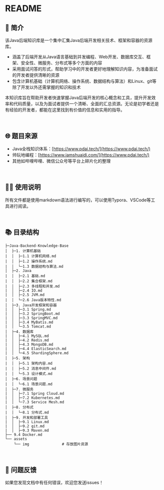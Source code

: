 # README
## 📝 简介
该Java后端知识库是一个集中汇集Java后端开发相关技术、框架和容器的资源库。

- 涵盖了后端开发从Java语言基础到并发编程、Web开发、数据库交互、框架、安全性、微服务、分布式等多个方面的内容
- 采用面试问答的形式，帮助学习中的开发者更好地理解知识内容，为准备面试的开发者提供清晰的资源
- 包含计算机基础（计算机网络、操作系统、数据结构与算法）和Linux、git等除了开发以外还需掌握的知识和技术

本知识库旨在帮助开发者快速掌握Java后端开发的核心概念和工具，提升开发效率和代码质量，以及为面试者提供一个清晰、全面的汇总资源。无论是初学者还是有经验的开发者，都能在这里找到有价值的信息和实用的指导。

</br>

## 🌐 题目来源
- Java全栈知识体系：[https://www.pdai.tech/](https://www.pdai.tech/)
- 帅玩地编程：[https://www.iamshuaidi.com/](https://www.pdai.tech/)
- 其他如哔哩哔哩、微信公众号等平台上碎片化的整理

</br>

## 👩‍💻 使用说明
所有文件都是使用markdown语法进行编写的，可以使用Typora、VSCode等工具进行阅读。

</br>

## 📚 目录结构
```
├─Java-Backend-Knowledge-Base
│  ├─1. 计算机基础 
|  │  ├─1.1 计算机网络.md
|  │  ├─1.2 操作系统.md
|  │  └─1.3 数据结构与算法.md
│  ├─2. Java
|  │  ├─2.1 基础.md
|  │  ├─2.2 集合框架.md
|  │  ├─2.3 多线程和并发.md
|  │  ├─2.4 IO.md
|  │  ├─2.5 JVM.md
|  │  └─2.6 Java版本特性.md
│  ├─3. Java开发框架和容器
|  │  ├─3.1 Spring.md
|  │  ├─3.2 SpringBoot.md
|  │  ├─3.3 SpringMVC.md
|  │  ├─3.4 MyBatis.md
|  │  └─3.5 Tomcat.md
│  ├─4. 数据库 
|  │  ├─4.1 MySQL.md
|  │  ├─4.2 Redis.md
|  │  ├─4.3 MongoDB.md
|  │  ├─4.4 ElasticSearch.md
|  │  └─4.5 ShardingSphere.md
│  ├─5. 架构
|  │  ├─5.1 架构内容.md
|  │  ├─5.2 消息中间件.md
|  │  └─5.3 设计模式.md
│  ├─6. 场景问题
|  │  └─6.1 场景问题.md
│  ├─7. 微服务
|  │  ├─7.1 Spring Cloud.md
|  │  ├─7.2 Kubernetes.md
|  │  └─7.3 Service Mesh.md
│  ├─8. 分布式
|  │  └─8.1 分布式.md
│  ├─9. 开发和部署工具
|  │  ├─9.1 Linux.md
|  │  ├─9.2 git.md
|  │  ├─9.3 Maven.md
├── 9.4 Docker.md
└── assets
    └── img               # 存放图片资源
```

</br>

## 🚀 问题反馈
如果您发现文档中有任何错误，欢迎您发送issues！
